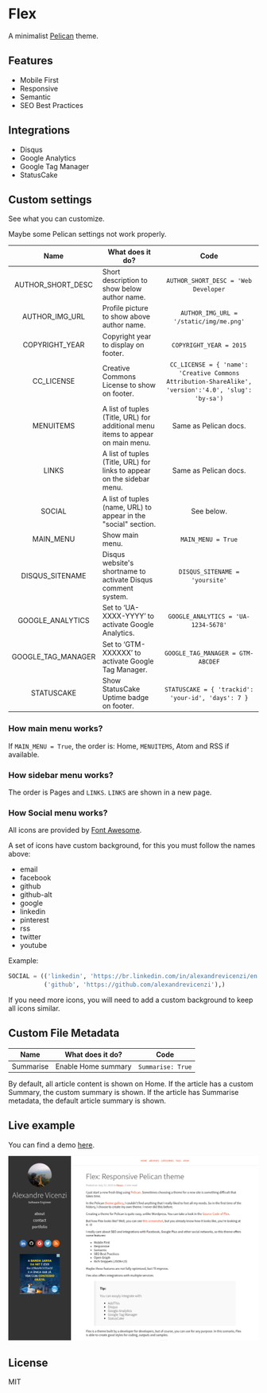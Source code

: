 # Flex

A minimalist [Pelican](http://blog.getpelican.com/) theme.

## Features

- Mobile First
- Responsive
- Semantic
- SEO Best Practices

## Integrations

- Disqus
- Google Analytics
- Google Tag Manager
- StatusCake

## Custom settings

See what you can customize.

Maybe some Pelican settings not work properly.

| Name | What does it do? | Code |
|:----:|------------------|:----:|
| AUTHOR_SHORT_DESC | Short description to show below author name. | `AUTHOR_SHORT_DESC = 'Web Developer` |
| AUTHOR_IMG_URL | Profile picture to show above author name. | `AUTHOR_IMG_URL = '/static/img/me.png'` |
| COPYRIGHT_YEAR | Copyright year to display on footer. | `COPYRIGHT_YEAR = 2015` |
| CC_LICENSE | Creative Commons License to show on footer. | `CC_LICENSE = { 'name': 'Creative Commons Attribution-ShareAlike', 'version':'4.0', 'slug': 'by-sa')` |
| MENUITEMS | A list of tuples (Title, URL) for additional menu items to appear on main menu. | Same as Pelican docs. |
| LINKS | A list of tuples (Title, URL) for links to appear on the sidebar menu. | Same as Pelican docs. |
| SOCIAL | A list of tuples (name, URL) to appear in the "social" section. | See below. |
| MAIN_MENU | Show main menu. | `MAIN_MENU = True` |
| DISQUS_SITENAME | Disqus website's shortname to activate Disqus comment system. | `DISQUS_SITENAME = 'yoursite'` |
| GOOGLE_ANALYTICS | Set to ‘UA-XXXX-YYYY’ to activate Google Analytics. | `GOOGLE_ANALYTICS = 'UA-1234-5678'` |
| GOOGLE_TAG_MANAGER | Set to ‘GTM-XXXXXX’ to activate Google Tag Manager. | `GOOGLE_TAG_MANAGER = GTM-ABCDEF` |
| STATUSCAKE | Show StatusCake Uptime badge on footer. | `STATUSCAKE = { 'trackid': 'your-id', 'days': 7 }` |

### How main menu works?

If `MAIN_MENU = True`, the order is: Home, `MENUITEMS`, Atom and RSS if available.

### How sidebar menu works?

The order is Pages and `LINKS`. `LINKS` are shown in a new page.

### How Social menu works?

All icons are provided by [Font Awesome](http://fortawesome.github.io/Font-Awesome/).

A set of icons have custom background, for this you must follow the names above:

- email
- facebook
- github
- github-alt
- google
- linkedin
- pinterest
- rss
- twitter
- youtube

Example:

```python
SOCIAL = (('linkedin', 'https://br.linkedin.com/in/alexandrevicenzi/en'),
          ('github', 'https://github.com/alexandrevicenzi'),)
```

If you need more icons, you will need to add a custom background to keep all icons similar.

## Custom File Metadata

| Name | What does it do? | Code |
|:----:|------------------|:----:|
| Summarise | Enable Home summary | `Summarise: True` |

By default, all article content is shown on Home.
If the article has a custom Summary, the custom summary is shown.
If the article has Summarise metadata, the default article summary is shown.

## Live example

You can find a demo [here](http://blog.alexandrevicenzi.com/).

![Screenshot](https://github.com/alexandrevicenzi/Flex/blob/master/screenshot.png)

## License

MIT
